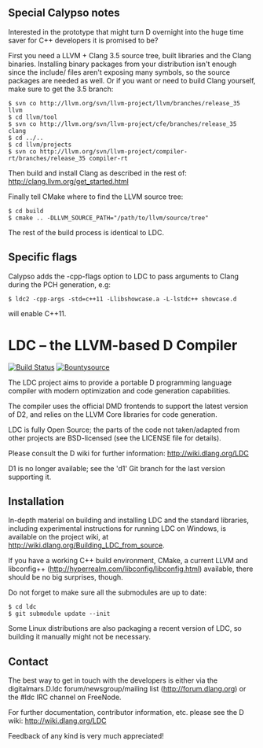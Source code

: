 Special Calypso notes
------------

Interested in the prototype that might turn D overnight into the huge time saver for C++ developers it is promised to be?

First you need a LLVM + Clang 3.5 source tree, built libraries and the Clang binaries. Installing binary packages from your distribution isn't enough since the include/ files aren't exposing many symbols, so the source packages are needed as well. Or if you want or need to build Clang yourself, make sure to get the 3.5 branch:

    $ svn co http://llvm.org/svn/llvm-project/llvm/branches/release_35 llvm
    $ cd llvm/tool
    $ svn co http://llvm.org/svn/llvm-project/cfe/branches/release_35 clang
    $ cd ../..
    $ cd llvm/projects
    $ svn co http://llvm.org/svn/llvm-project/compiler-rt/branches/release_35 compiler-rt

Then build and install Clang as described in the rest of:
http://clang.llvm.org/get_started.html

Finally tell CMake where to find the LLVM source tree:

    $ cd build
    $ cmake .. -DLLVM_SOURCE_PATH="/path/to/llvm/source/tree"
    
The rest of the build process is identical to LDC.

Specific flags
-------

Calypso adds the -cpp-flags option to LDC to pass arguments to Clang during the PCH generation, e.g:

    $ ldc2 -cpp-args -std=c++11 -Llibshowcase.a -L-lstdc++ showcase.d

will enable C++11.

LDC – the LLVM-based D Compiler
===============================

[![Build Status](https://travis-ci.org/ldc-developers/ldc.png?branch=master)](https://travis-ci.org/ldc-developers/ldc) [![Bountysource](https://www.bountysource.com/badge/tracker?tracker_id=283332)](https://www.bountysource.com/trackers/283332-ldc?utm_source=283332&utm_medium=shield&utm_campaign=TRACKER_BADGE)

The LDC project aims to provide a portable D programming language
compiler with modern optimization and code generation capabilities.

The compiler uses the official DMD frontends to support the latest
version of D2, and relies on the LLVM Core libraries for code
generation.

LDC is fully Open Source; the parts of the code not taken/adapted from
other projects are BSD-licensed (see the LICENSE file for details).

Please consult the D wiki for further information:
http://wiki.dlang.org/LDC

D1 is no longer available; see the 'd1' Git branch for the last
version supporting it.


Installation
------------

In-depth material on building and installing LDC and the standard
libraries, including experimental instructions for running LDC on
Windows, is available on the project wiki, at
http://wiki.dlang.org/Building_LDC_from_source.

If you have a working C++ build environment, CMake, a current LLVM and
libconfig++ (http://hyperrealm.com/libconfig/libconfig.html)
available, there should be no big surprises, though.

Do not forget to make sure all the submodules are up to date:

    $ cd ldc
    $ git submodule update --init

Some Linux distributions are also packaging a recent version of LDC,
so building it manually might not be necessary.


Contact
-------

The best way to get in touch with the developers is either via the
digitalmars.D.ldc forum/newsgroup/mailing list
(http://forum.dlang.org) or the #ldc IRC channel on FreeNode.

For further documentation, contributor information, etc. please see
the D wiki: http://wiki.dlang.org/LDC

Feedback of any kind is very much appreciated!

